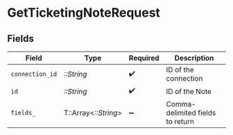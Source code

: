 # GetTicketingNoteRequest


## Fields

| Field                            | Type                             | Required                         | Description                      |
| -------------------------------- | -------------------------------- | -------------------------------- | -------------------------------- |
| `connection_id`                  | *::String*                       | :heavy_check_mark:               | ID of the connection             |
| `id`                             | *::String*                       | :heavy_check_mark:               | ID of the Note                   |
| `fields_`                        | T::Array<*::String*>             | :heavy_minus_sign:               | Comma-delimited fields to return |
